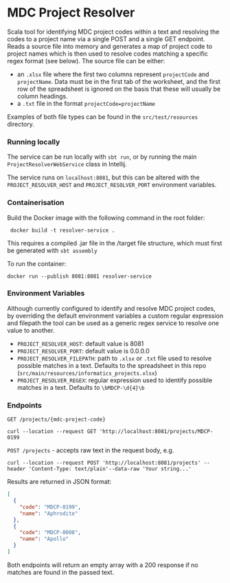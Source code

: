 # MDC Project Resolver

Scala tool for identifying MDC project codes within a text and resolving the codes to a project name via a single POST and a single GET endpoint.
Reads a source file into memory and generates a map of project code to project names which is then used to resolve codes matching a specific regex format (see below).  The source file can be either:
* an `.xlsx` file where the first two columns represent `projectCode` and `projectName`.  Data must be in the first tab of the worksheet, and the first row of the spreadsheet is ignored on the basis that these will usually be column headings. 
* a `.txt` file in the format `projectCode=projectName`

Examples of both file types can be found in the `src/test/resources` directory.

### Running locally

The service can be run locally with `sbt run`, or by running the main `ProjectResolverWebService` class in Intellij.

 The service runs on `localhost:8081`, but this can be altered with the `PROJECT_RESOLVER_HOST` and `PROJECT_RESOLVER_PORT` environment variables.

### Containerisation

Build the Docker image with the following command in the root folder:

``` docker build -t resolver-service .```

This requires a compiled .jar file in the /target file structure, which must first be generated with `sbt assembly`

To run the container:

`docker run --publish 8081:8081 resolver-service`


### Environment Variables

Although currently configured to identify and resolve MDC project codes, by overriding the default environment variables  a custom regular expression and filepath the tool can be used as a generic regex service to resolve one value to another.  

* `PROJECT_RESOLVER_HOST`: default value is 8081
* `PROJECT_RESOLVER_PORT`: default value is 0.0.0.0
* `PROJECT_RESOLVER_FILEPATH`: path to `.xlsx` or `.txt` file used to resolve possible matches in a text.  Defaults to the spreadsheet in this repo (`src/main/resources/informatics_projects.xlsx`) 
* `PROJECT_RESOLVER_REGEX`: regular expression used to identify possible matches in a text. Defaults to `\bMDCP-\d{4}\b`

### Endpoints

`GET /projects/{mdc-project-code}`
```curl
curl --location --request GET 'http://localhost:8081/projects/MDCP-0199
```
`POST /projects` - accepts raw text in the request body, e.g.
```curl
curl --location --request POST 'http://localhost:8081/projects' --header 'Content-Type: text/plain'--data-raw 'Your string...'
```


Results are returned in JSON format:

```json
[
  {
    "code": "MDCP-0199",
    "name": "Aphrodite"
  },
  {
    "code": "MDCP-0008",
    "name": "Apollo"
  }
]
```

Both endpoints will return an empty array with a 200 response if no matches are found in the passed text.
